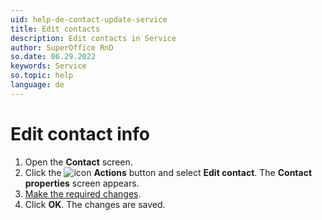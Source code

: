 ```yaml
---
uid: help-de-contact-update-service
title: Edit contacts
description: Edit contacts in Service
author: SuperOffice RnD
so.date: 06.29.2022
keywords: Service
so.topic: help
language: de
---
```


# Edit contact info

1. Open the **Contact** screen.
2. Click the ![icon][img1] **Actions** button and select **Edit contact**. The **Contact properties** screen appears.
3. [Make the required changes][2].
4. Click **OK**. The changes are saved.

<!-- Referenced links -->
[2]: create.md

<!-- Referenced images -->
[img1]: ../../../../media/icons/btn-menu.png

